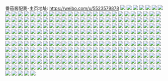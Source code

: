 番茄酱配我-主页地址: https://weibo.com/u/5523579878 
![](https://wx4.sinaimg.cn/mw2000/0061Ons2gy1h9ktq1n5rwj32a831mhdv.jpg) 
![](https://wx4.sinaimg.cn/mw2000/0061Ons2gy1h9ktqaxowzj32c0340kjn.jpg) 
![](https://wx4.sinaimg.cn/mw2000/0061Ons2gy1h9ktq4moirj32c0340hdv.jpg) 
![](https://wx4.sinaimg.cn/mw2000/0061Ons2gy1h9ktqu0tj5j324g2tykjl.jpg) 
![](https://wx4.sinaimg.cn/mw2000/0061Ons2gy1h9ktqdalklj323d2siqv6.jpg) 
![](https://wx4.sinaimg.cn/mw2000/0061Ons2gy1h9ktqi7dk2j31vv2ihkjl.jpg) 
![](https://wx4.sinaimg.cn/mw2000/0061Ons2gy1h9ktq8et1nj324a2tq1ky.jpg) 
![](https://wx4.sinaimg.cn/mw2000/0061Ons2gy1h9ktq72oqpj328c30bkjm.jpg) 
![](https://wx4.sinaimg.cn/mw2000/0061Ons2gy1h9ktqk2ob7j328i2zdhdv.jpg) 
![](https://wx4.sinaimg.cn/mw2000/0061Ons2gy1h9ktqf2yiyj32a631khdu.jpg) 
![](https://wx4.sinaimg.cn/mw2000/0061Ons2gy1h9ktqh70smj32c0340x6q.jpg) 
![](https://wx4.sinaimg.cn/mw2000/0061Ons2gy1h7e5u2iit0j31o02801ky.jpg) 
![](https://wx4.sinaimg.cn/mw2000/0061Ons2gy1h7e5u718mjj31o02804qq.jpg) 
![](https://wx4.sinaimg.cn/mw2000/0061Ons2gy1h7e5tyebwqj31o02804qq.jpg) 
![](https://wx4.sinaimg.cn/mw2000/0061Ons2gy1h7e5u88dkjj31id20h7bj.jpg) 
![](https://wx4.sinaimg.cn/mw2000/0061Ons2gy1h74ys775ahj31kw2dc7wh.jpg) 
![](https://wx4.sinaimg.cn/mw2000/0061Ons2gy1h531k40655j32da35snpd.jpg) 
![](https://wx4.sinaimg.cn/mw2000/0061Ons2gy1h531k5p39zj32dc35sqv5.jpg) 
![](https://wx4.sinaimg.cn/mw2000/0061Ons2gy1h531k1lld8j32dc35skjl.jpg) 
![](https://wx4.sinaimg.cn/mw2000/0061Ons2gy1h531k7uswqj328k2zeb2a.jpg) 
![](https://wx4.sinaimg.cn/mw2000/0061Ons2gy1h4ukywvjqyj31j321gkdy.jpg) 
![](https://wx4.sinaimg.cn/mw2000/0061Ons2gy1h4ukyz96pnj32832ysqv5.jpg) 
![](https://wx4.sinaimg.cn/mw2000/0061Ons2gy1h4ukyv137qj32012o2hdt.jpg) 
![](https://wx4.sinaimg.cn/mw2000/0061Ons2gy1h4ukyxzp22j31t12erkjl.jpg) 
![](https://wx4.sinaimg.cn/mw2000/0061Ons2gy1h4ukyqpb6tj31sc2dsx6p.jpg) 
![](https://wx4.sinaimg.cn/mw2000/0061Ons2gy1h4pgn182gej316o1kwqhv.jpg) 
![](https://wx4.sinaimg.cn/mw2000/0061Ons2gy1h4pgn32uq8j31sc2dsb29.jpg) 
![](https://wx4.sinaimg.cn/mw2000/0061Ons2gy1h4pgn2dq6cj31sc2dsb29.jpg) 
![](https://wx4.sinaimg.cn/mw2000/0061Ons2ly1h4fyp8liasj31ur2h0npd.jpg) 
![](https://wx4.sinaimg.cn/mw2000/0061Ons2ly1h4fyogkmsej32c03407wj.jpg) 
![](https://wx4.sinaimg.cn/mw2000/0061Ons2ly1h4fyoulco6j32dc35skjn.jpg) 
![](https://wx4.sinaimg.cn/mw2000/0061Ons2ly1h4fyp4ti93j32dc35s4qr.jpg) 
![](https://wx4.sinaimg.cn/mw2000/0061Ons2ly1h4fyp6xjl1j31u22g3npd.jpg) 
![](https://wx4.sinaimg.cn/mw2000/0061Ons2ly1h4fypb59m3j31kw23vkjl.jpg) 
![](https://wx4.sinaimg.cn/mw2000/0061Ons2ly1h4ev73etkgj31te2f67wh.jpg) 
![](https://wx4.sinaimg.cn/mw2000/0061Ons2ly1h4ev7507sij32by340kjn.jpg) 
![](https://wx4.sinaimg.cn/mw2000/0061Ons2ly1h4ev72kvx3j31t32et7wh.jpg) 
![](https://wx4.sinaimg.cn/mw2000/0061Ons2ly1h4ev71o24wj32c0340kjo.jpg) 
![](https://wx4.sinaimg.cn/mw2000/0061Ons2ly1h4ev6yj5lej32dc35s4qu.jpg) 
![](https://wx4.sinaimg.cn/mw2000/0061Ons2ly1h4ev6zr50ij32c03404qr.jpg) 
![](https://wx4.sinaimg.cn/mw2000/0061Ons2ly1h4ev6urihxj32dc35sx6r.jpg) 
![](https://wx4.sinaimg.cn/mw2000/0061Ons2ly1h4ev6r09vyj32dc35snpg.jpg) 
![](https://wx4.sinaimg.cn/mw2000/0061Ons2ly1h4ev6sn17wj32dc35skjm.jpg) 
![](https://wx4.sinaimg.cn/mw2000/0061Ons2gy1h3qp2ye0qvj321k2q21ky.jpg) 
![](https://wx4.sinaimg.cn/mw2000/0061Ons2gy1h3qp2te9uxj32dc35s4qr.jpg) 
![](https://wx4.sinaimg.cn/mw2000/0061Ons2gy1h3qp2jkl04j31tt2fq1kx.jpg) 
![](https://wx4.sinaimg.cn/mw2000/0061Ons2gy1h3qp2luduuj31sa2dp1kx.jpg) 
![](https://wx4.sinaimg.cn/mw2000/0061Ons2gy1h3qp2n1nqvj32cz1rq4qq.jpg) 
![](https://wx4.sinaimg.cn/mw2000/0061Ons2gy1h3qp2kzyjcj31v52hje81.jpg) 
![](https://wx4.sinaimg.cn/mw2000/0061Ons2gy1h3qp50wp4nj313z0tzqmx.jpg) 
![](https://wx4.sinaimg.cn/mw2000/0061Ons2gy1h3qp2qb2uwj32yo280b2c.jpg) 
![](https://wx4.sinaimg.cn/mw2000/0061Ons2gy1h3qp5hzs7tj31400u0n35.jpg) 
![](https://wx4.sinaimg.cn/mw2000/0061Ons2gy1h3dvpf20s0j32dc35s1kz.jpg) 
![](https://wx4.sinaimg.cn/mw2000/0061Ons2gy1h2nb9971m0j31u92gc1ky.jpg) 
![](https://wx4.sinaimg.cn/mw2000/0061Ons2gy1h2nb9b7of8j31p22a07wh.jpg) 
![](https://wx4.sinaimg.cn/mw2000/0061Ons2gy1h2nb9abribj31t52ev4qq.jpg) 
![](https://wx4.sinaimg.cn/mw2000/0061Ons2gy1h2nb9d36whj31s52dj4qq.jpg) 
![](https://wx4.sinaimg.cn/mw2000/0061Ons2gy1h2nb97vmk9j32c0340hdv.jpg) 
![](https://wx4.sinaimg.cn/mw2000/0061Ons2gy1h2nb9bxo1dj31ax1qlaxd.jpg) 
![](https://wx4.sinaimg.cn/mw2000/0061Ons2gy1h1zxnnpuoej30sg11w17i.jpg) 
![](https://wx4.sinaimg.cn/mw2000/0061Ons2gy1h1zxnpfus1j32ac31tu0y.jpg) 
![](https://wx4.sinaimg.cn/mw2000/0061Ons2gy1h1zxnu29dsj32da35s7wi.jpg) 
![](https://wx4.sinaimg.cn/mw2000/0061Ons2gy1h1zxnywpm8j30is0pbtid.jpg) 
![](https://wx4.sinaimg.cn/mw2000/0061Ons2gy1h1l3sb480bj31s52djkjl.jpg) 
![](https://wx4.sinaimg.cn/mw2000/0061Ons2gy1h1l3s8pd81j32da35s7wh.jpg) 
![](https://wx4.sinaimg.cn/mw2000/0061Ons2gy1h1l3s7oqtkj323i2srb2a.jpg) 
![](https://wx4.sinaimg.cn/mw2000/0061Ons2gy1h1e7fftp2nj31xv2l6qv6.jpg) 
![](https://wx4.sinaimg.cn/mw2000/0061Ons2gy1h1e7fd09phj32c0340npg.jpg) 
![](https://wx4.sinaimg.cn/mw2000/0061Ons2gy1h1e7fkjcxlj32c0340kjp.jpg) 
![](https://wx4.sinaimg.cn/mw2000/0061Ons2gy1h1e7fel3muj322m2rhb2b.jpg) 
![](https://wx4.sinaimg.cn/mw2000/0061Ons2gy1h1e7gbbghsj32c0340x6t.jpg) 
![](https://wx4.sinaimg.cn/mw2000/0061Ons2gy1h1e7f8wclej329r31hu10.jpg) 
![](https://wx4.sinaimg.cn/mw2000/0061Ons2gy1h12b57v6sjj31x02jzkjl.jpg) 
![](https://wx4.sinaimg.cn/mw2000/0061Ons2gy1h12b55kbx7j32dc35s1ky.jpg) 
![](https://wx4.sinaimg.cn/mw2000/0061Ons2gy1h12b571odrj32c0340npf.jpg) 
![](https://wx4.sinaimg.cn/mw2000/0061Ons2gy1h12b53a84aj31fu1x4kh6.jpg) 
![](https://wx4.sinaimg.cn/mw2000/0061Ons2gy1h01n9oa6q9j328q28qkjo.jpg) 
![](https://wx4.sinaimg.cn/mw2000/0061Ons2gy1h01n9vt8hoj32672w9hdw.jpg) 
![](https://wx4.sinaimg.cn/mw2000/0061Ons2gy1h01n9pudvtj31uy2h8qv6.jpg) 
![](https://wx4.sinaimg.cn/mw2000/0061Ons2gy1h01na01bfoj32c02c0u05.jpg) 
![](https://wx4.sinaimg.cn/mw2000/0061Ons2gy1h01n9x1o0uj326f2wk1ky.jpg) 
![](https://wx4.sinaimg.cn/mw2000/0061Ons2gy1h01n9tqdc6j32bz2c04qs.jpg) 
![](https://wx4.sinaimg.cn/mw2000/0061Ons2gy1h01n9z7vu2j322w2runpf.jpg) 
![](https://wx4.sinaimg.cn/mw2000/0061Ons2gy1h01n9r7c4jj32c02c07wi.jpg) 
![](https://wx4.sinaimg.cn/mw2000/0061Ons2gy1gyw0rskv69j31w02io4qq.jpg) 
![](https://wx4.sinaimg.cn/mw2000/0061Ons2gy1gyw0ruzkn6j32ds1sc7wh.jpg) 
![](https://wx4.sinaimg.cn/mw2000/0061Ons2gy1gyw0rtoi83j32ds1scu0x.jpg) 
![](https://wx4.sinaimg.cn/mw2000/0061Ons2gy1gyuu39znk8j31xv2l74qp.jpg) 
![](https://wx4.sinaimg.cn/mw2000/0061Ons2gy1gyuu3cq1ezj32242qtkjl.jpg) 
![](https://wx4.sinaimg.cn/mw2000/0061Ons2gy1gyuu3fw1cmj327f2xxnpd.jpg) 
![](https://wx4.sinaimg.cn/mw2000/0061Ons2gy1gyuu3jgonej32dc35s4qq.jpg) 
![](https://wx4.sinaimg.cn/mw2000/0061Ons2gy1gxqe04d5lrj32ba331qv9.jpg) 
![](https://wx4.sinaimg.cn/mw2000/0061Ons2gy1gxqe09ki12j322v2rtqv8.jpg) 
![](https://wx4.sinaimg.cn/mw2000/0061Ons2gy1gxqe0sdsqgj321e2pv4qr.jpg) 
![](https://wx4.sinaimg.cn/mw2000/0061Ons2gy1gxqe0ouzmjj31tu2ft1kz.jpg) 
![](https://wx4.sinaimg.cn/mw2000/0061Ons2gy1gxqe0llyumj323d2sh7wj.jpg) 
![](https://wx4.sinaimg.cn/mw2000/0061Ons2gy1gxqe0ujntdj31y22lf4qr.jpg) 
![](https://wx4.sinaimg.cn/mw2000/0061Ons2gy1gw103givabj328z2zz7wj.jpg) 
![](https://wx4.sinaimg.cn/mw2000/0061Ons2gy1gw1035cefkj32c03404qq.jpg) 
![](https://wx4.sinaimg.cn/mw2000/0061Ons2gy1gw1038pdo5j31p629ku0x.jpg) 
![](https://wx4.sinaimg.cn/mw2000/0061Ons2gy1gw103d2oknj32c0340qv8.jpg) 
![](https://wx4.sinaimg.cn/mw2000/0061Ons2gy1gw1040e6a6j31s035se84.jpg) 
![](https://wx4.sinaimg.cn/mw2000/0061Ons2gy1gw1036fmbvj31u32g4x6p.jpg) 
![](https://wx4.sinaimg.cn/mw2000/0061Ons2gy1gtxt9hjfy6j31lx258b2a.jpg) 
![](https://wx4.sinaimg.cn/mw2000/0061Ons2gy1gtxt9f5bsej31uh2gn1kz.jpg) 
![](https://wx4.sinaimg.cn/mw2000/0061Ons2gy1gtxt9lt8v3j31uj2gp7wi.jpg) 
![](https://wx4.sinaimg.cn/mw2000/0061Ons2gy1gtxt9a3yqnj32612w14qs.jpg) 
![](https://wx4.sinaimg.cn/mw2000/0061Ons2gy1gtxt9cp46ij32ag31z1kz.jpg) 
![](https://wx4.sinaimg.cn/mw2000/0061Ons2gy1gtxt9jkr1bj31mw26inpe.jpg) 
![](https://wx4.sinaimg.cn/mw2000/0061Ons2gy1grk2vm2qwuj32c02ybqv6.jpg) 
![](https://wx4.sinaimg.cn/mw2000/0061Ons2gy1grk2vv5otoj31zm2nie86.jpg) 
![](https://wx4.sinaimg.cn/mw2000/0061Ons2gy1grk2vq2ilfj33402c0b2m.jpg) 
![](https://wx4.sinaimg.cn/mw2000/0061Ons2gy1grk2w0gz2ij32c0340qv6.jpg) 
![](https://wx4.sinaimg.cn/mw2000/0061Ons2gy1grk2wzeoo2j33402c0kbo.jpg) 
![](https://wx4.sinaimg.cn/mw2000/0061Ons2gy1grk2vbexnej322p2rlu13.jpg) 
![](https://wx4.sinaimg.cn/mw2000/0061Ons2gy1grk2vrx99mj32c0340e82.jpg) 
![](https://wx4.sinaimg.cn/mw2000/0061Ons2gy1gri5egx7m4j61zx2nwb2e02.jpg) 
![](https://wx4.sinaimg.cn/mw2000/0061Ons2gy1grk2vhi1fvj327o2y8e88.jpg) 
![](https://wx4.sinaimg.cn/mw2000/0061Ons2gy1grk2vdtp9dj30sg23u1kz.jpg) 
![](https://wx4.sinaimg.cn/mw2000/0061Ons2gy1grk2wb8rmkj30sg16onpd.jpg) 
![](https://wx4.sinaimg.cn/mw2000/0061Ons2gy1grk2vjxyzpj30sg2dcnpf.jpg) 
![](https://wx4.sinaimg.cn/mw2000/0061Ons2gy1grk2w81a0uj327e2xukjm.jpg) 
![](https://wx4.sinaimg.cn/mw2000/0061Ons2gy1grk2w51ah2j32c0340x6z.jpg) 
![](https://wx4.sinaimg.cn/mw2000/0061Ons2gy1grk2vxpoxpj328f2z8b2c.jpg) 
![](https://wx4.sinaimg.cn/mw2000/0061Ons2gy1gqukmmygpqj62c0340x7002.jpg) 
![](https://wx4.sinaimg.cn/mw2000/0061Ons2ly1gqu5l2ltfuj31tj2fd4qv.jpg) 
![](https://wx4.sinaimg.cn/mw2000/0061Ons2ly1gqu5lmnw3tj32aq32bhe2.jpg) 
![](https://wx4.sinaimg.cn/mw2000/0061Ons2gy1gqukmps7mzj326s2x2he1.jpg) 
![](https://wx4.sinaimg.cn/mw2000/0061Ons2ly1gqu5lwer69j31s035se89.jpg) 
![](https://wx4.sinaimg.cn/mw2000/0061Ons2ly1gqu5lehutlj32722xfu0y.jpg) 
![](https://wx4.sinaimg.cn/mw2000/0061Ons2ly1gqu5lpmlpqj31ol28s1l3.jpg) 
![](https://wx4.sinaimg.cn/mw2000/0061Ons2ly1gqu5lhcpxqj31wm2jix6u.jpg) 
![](https://wx4.sinaimg.cn/mw2000/0061Ons2gy1gqukoikmp2j30ty1407wi.jpg) 
![](https://wx4.sinaimg.cn/mw2000/0061Ons2gy1gqsvbxqeetj31sc2dsx6t.jpg) 
![](https://wx4.sinaimg.cn/mw2000/0061Ons2gy1gqsvc44sn1j318h1nak62.jpg) 
![](https://wx4.sinaimg.cn/mw2000/0061Ons2gy1gqsvgwinu1j32462tkqvd.jpg) 
![](https://wx4.sinaimg.cn/mw2000/0061Ons2gy1gqsvc005r8j31z02mo4qv.jpg) 
![](https://wx4.sinaimg.cn/mw2000/0061Ons2gy1gqsvc3h00kj321v2qh7wo.jpg) 
![](https://wx4.sinaimg.cn/mw2000/0061Ons2gy1gqsvbvk89lj31p429hx6t.jpg) 
![](https://wx4.sinaimg.cn/mw2000/0061Ons2gy1gqsvway1qdj30sg16oe3v.jpg) 
![](https://wx4.sinaimg.cn/mw2000/0061Ons2gy1gqsw0dsx1oj31r02bznpk.jpg) 
![](https://wx4.sinaimg.cn/mw2000/0061Ons2gy1gqsw10w2gej335s2dcb2h.jpg) 
![](https://wx4.sinaimg.cn/mw2000/0061Ons2gy1gqon0amxndj31kx23wnpi.jpg) 
![](https://wx4.sinaimg.cn/mw2000/0061Ons2gy1gq4h42jzuhj31v22hfx6w.jpg) 
![](https://wx4.sinaimg.cn/mw2000/0061Ons2gy1gq4h2z0866j31n226r1l2.jpg) 
![](https://wx4.sinaimg.cn/mw2000/0061Ons2gy1gq4h496bm6j32c0340e89.jpg) 
![](https://wx4.sinaimg.cn/mw2000/0061Ons2gy1gq4h34tkgbj31sk2e31l3.jpg) 
![](https://wx4.sinaimg.cn/mw2000/0061Ons2gy1gq4h3jaatkj31x12jjqvf.jpg) 
![](https://wx4.sinaimg.cn/mw2000/0061Ons2gy1gq4h3v8y0zj31u22g34qv.jpg) 
![](https://wx4.sinaimg.cn/mw2000/0061Ons2gy1gq4h31tjaaj32172pmnpl.jpg) 
![](https://wx4.sinaimg.cn/mw2000/0061Ons2gy1gq4h3mpjjmj31yf2lw1l5.jpg) 
![](https://wx4.sinaimg.cn/mw2000/0061Ons2gy1gq4h3fn05fj320n2ovnpo.jpg) 
![](https://wx4.sinaimg.cn/mw2000/0061Ons2gy1gq4h3pd2c0j31o928cnpj.jpg) 
![](https://wx4.sinaimg.cn/mw2000/0061Ons2gy1gq4h38jxf1j322o2rje89.jpg) 
![](https://wx4.sinaimg.cn/mw2000/0061Ons2gy1gq4h3ycjcwj31sk2e3u13.jpg) 
![](https://wx4.sinaimg.cn/mw2000/0061Ons2gy1gq4h46cp31j31z72mxhe1.jpg) 
![](https://wx4.sinaimg.cn/mw2000/0061Ons2gy1gq4h3c6sf2j329d2zwe8d.jpg) 
![](https://wx4.sinaimg.cn/mw2000/0061Ons2gy1gq4h2w6wiwj31v22hfqvc.jpg) 
![](https://wx4.sinaimg.cn/mw2000/0061Ons2gy1gq0snikjrzj31h81yyhdx.jpg) 
![](https://wx4.sinaimg.cn/mw2000/0061Ons2gy1gq0snknzclj31ky23y7wp.jpg) 
![](https://wx4.sinaimg.cn/mw2000/0061Ons2gy1gpogptef2jj31sc2dshdv.jpg) 
![](https://wx4.sinaimg.cn/mw2000/0061Ons2gy1gpogpofhitj31sc2dsdpt.jpg) 
![](https://wx4.sinaimg.cn/mw2000/0061Ons2gy1gpogprb2dcj31sc2dsalo.jpg) 
![](https://wx4.sinaimg.cn/mw2000/0061Ons2gy1gpogpqdefhj31sc2dsnpd.jpg) 
![](https://wx4.sinaimg.cn/mw2000/0061Ons2gy1gpogpxfgk9j31sc2dskju.jpg) 
![](https://wx4.sinaimg.cn/mw2000/0061Ons2gy1gpogq01041j31sc2dsu10.jpg) 
![](https://wx4.sinaimg.cn/mw2000/0061Ons2gy1gpogrjfxrxj32w129g4ap.jpg) 
![](https://wx4.sinaimg.cn/mw2000/0061Ons2gy1gpogrkp2m8j320q2p0qi4.jpg) 
![](https://wx4.sinaimg.cn/mw2000/0061Ons2gy1gpoguec08ej32v7217do0.jpg) 
![](https://wx4.sinaimg.cn/mw2000/0061Ons2ly1gpcbij32jvj30n01a0n6d.jpg) 
![](https://wx4.sinaimg.cn/mw2000/0061Ons2gy1gp7z0rwvfpj32dc35s7wn.jpg) 
![](https://wx4.sinaimg.cn/mw2000/0061Ons2gy1gp7z1t3hyuj32dc35snpk.jpg) 
![](https://wx4.sinaimg.cn/mw2000/0061Ons2gy1gp7z0v26xbj33402c0kjm.jpg) 
![](https://wx4.sinaimg.cn/mw2000/0061Ons2gy1gp7z0w9joij31sc2dsx2n.jpg) 
![](https://wx4.sinaimg.cn/mw2000/0061Ons2gy1gp7z1xaokvj31sc2dsnpd.jpg) 
![](https://wx4.sinaimg.cn/mw2000/0061Ons2gy1gp7z1yygs6j32ds1schdt.jpg) 
![](https://wx4.sinaimg.cn/mw2000/0061Ons2gy1go39p1k2gsj32352s6x6p.jpg) 
![](https://wx4.sinaimg.cn/mw2000/0061Ons2gy1go39p2dvlpj31ku1kuqmv.jpg) 
![](https://wx4.sinaimg.cn/mw2000/0061Ons2gy1gl55sb7564j323a2sdu0x.jpg) 
![](https://wx4.sinaimg.cn/mw2000/0061Ons2gy1gl55s67qxwj31y22lee81.jpg) 
![](https://wx4.sinaimg.cn/mw2000/0061Ons2gy1gl55saap8aj327k2y3npe.jpg) 
![](https://wx4.sinaimg.cn/mw2000/0061Ons2gy1gl55scv7anj32c03404qq.jpg) 
![](https://wx4.sinaimg.cn/mw2000/0061Ons2gy1gl55s8yoj2j32c0340x6p.jpg) 
![](https://wx4.sinaimg.cn/mw2000/0061Ons2gy1gl55s7s8ilj323q2sz4qq.jpg) 
![](https://wx4.sinaimg.cn/mw2000/0061Ons2gy1gjv19ecu1xj30n01frqpe.jpg) 
![](https://wx4.sinaimg.cn/mw2000/0061Ons2gy1gjv19dv1iaj30n01frqoa.jpg) 
![](https://wx4.sinaimg.cn/mw2000/0061Ons2gy1gjc64fybhdj31xs2l2npf.jpg) 
![](https://wx4.sinaimg.cn/mw2000/0061Ons2gy1gjc64id00qj31ni27d7wi.jpg) 
![](https://wx4.sinaimg.cn/mw2000/0061Ons2gy1gjc64jsduqj31fh1wmnpe.jpg) 
![](https://wx4.sinaimg.cn/mw2000/0061Ons2gy1gjc64h92u2j31kb233x6p.jpg) 
![](https://wx4.sinaimg.cn/mw2000/0061Ons2gy1ghrr5n2i3gj320w31chdu.jpg) 
![](https://wx4.sinaimg.cn/mw2000/0061Ons2gy1ghrr5o81esj320w31ckjl.jpg) 
![](https://wx4.sinaimg.cn/mw2000/0061Ons2gy1ghrr5phuicj320w2zw1kx.jpg) 
![](https://wx4.sinaimg.cn/mw2000/0061Ons2gy1ggikm6uomfj328t2zq1kz.jpg) 
![](https://wx4.sinaimg.cn/mw2000/0061Ons2gy1ggikm96arij32652w7b2b.jpg) 
![](https://wx4.sinaimg.cn/mw2000/0061Ons2gy1ggikmelgs8j32c03407wj.jpg) 
![](https://wx4.sinaimg.cn/mw2000/0061Ons2gy1ggikmbszbfj32801o0u0x.jpg) 
![](https://wx4.sinaimg.cn/mw2000/0061Ons2gy1ggikmaimn2j329930au0y.jpg) 
![](https://wx4.sinaimg.cn/mw2000/0061Ons2gy1ggikmcqcapj31lw24xkjl.jpg) 
![](https://wx4.sinaimg.cn/mw2000/0061Ons2gy1gf1mzucmvzj30qj0zb0wf.jpg) 
![](https://wx4.sinaimg.cn/mw2000/0061Ons2gy1g7eg6i6yl9j31hc1hc7wh.jpg) 
![](https://wx4.sinaimg.cn/mw2000/0061Ons2gy1g7eg6lc48lj32ao2aonpe.jpg) 
![](https://wx4.sinaimg.cn/mw2000/0061Ons2gy1g7eg7pl1v2j314013z1kx.jpg) 
![](https://wx4.sinaimg.cn/mw2000/0061Ons2gy1g7eg6x01sej32ao3284qq.jpg) 
![](https://wx4.sinaimg.cn/mw2000/0061Ons2gy1g7eg7bjm0gj31hc1hckjl.jpg) 
![](https://wx4.sinaimg.cn/mw2000/0061Ons2gy1g7eg6yqwnyj32ao3287wi.jpg) 
![](https://wx4.sinaimg.cn/mw2000/0061Ons2gy1g7eg6sud1vj318t1nqqv5.jpg) 
![](https://wx4.sinaimg.cn/mw2000/0061Ons2gy1g7eg6qf7gwj31hc1z4x6q.jpg) 
![](https://wx4.sinaimg.cn/mw2000/0061Ons2gy1g7eg6v7jcij31hc1z4u0y.jpg) 
![](https://wx4.sinaimg.cn/mw2000/0061Ons2gy1g5yw7ks76xj31z41z4b2b.jpg) 
![](https://wx4.sinaimg.cn/mw2000/0061Ons2gy1g5yw7h7bqtj31j41j4u0x.jpg) 
![](https://wx4.sinaimg.cn/mw2000/0061Ons2gy1g5yw7ilmdrj32ao2aoqv5.jpg) 
![](https://wx4.sinaimg.cn/mw2000/0061Ons2gy1g1f49h459pj30u00u0k8x.jpg) 
![](https://wx4.sinaimg.cn/mw2000/0061Ons2gy1fzk14wx0ttj30f00k0jvy.jpg) 
![](https://wx4.sinaimg.cn/mw2000/0061Ons2gy1fzk14xxc90j31900u01aw.jpg) 
![](https://wx4.sinaimg.cn/mw2000/0061Ons2gy1fzk14z0o7vj30zi0k0gwo.jpg) 
![](https://wx4.sinaimg.cn/mw2000/0061Ons2gy1fzk153b2p8j30qo0qotmo.jpg) 
![](https://wx4.sinaimg.cn/mw2000/0061Ons2gy1fzk14zm39vj30k10qo40k.jpg) 
![](https://wx4.sinaimg.cn/mw2000/0061Ons2gy1fzk1504cktj30u00miacf.jpg) 
![](https://wx4.sinaimg.cn/mw2000/0061Ons2gy1fzk1519yh0j30zk0zk0zl.jpg) 
![](https://wx4.sinaimg.cn/mw2000/0061Ons2gy1fzk1522i7yj31bb0zk49l.jpg) 
![](https://wx4.sinaimg.cn/mw2000/0061Ons2gy1fzk152lkyvj30qo0qogpe.jpg) 
![](https://wx4.sinaimg.cn/mw2000/0061Ons2gy1fzdfbtws5uj31901o04qq.jpg) 
![](https://wx4.sinaimg.cn/mw2000/0061Ons2gy1fyc2cytev0j31o01o0b2b.jpg) 
![](https://wx4.sinaimg.cn/mw2000/0061Ons2gy1fyc2d04louj31o01o04qr.jpg) 
![](https://wx4.sinaimg.cn/mw2000/0061Ons2gy1fxlmps42oxj30qo0qotb7.jpg) 
![](https://wx4.sinaimg.cn/mw2000/0061Ons2gy1fxfyeeanmcj30k00k0ag3.jpg) 
![](https://wx4.sinaimg.cn/mw2000/0061Ons2gy1fxfyefvq1pj30k00k0wl4.jpg) 
![](https://wx4.sinaimg.cn/mw2000/0061Ons2gy1fxfyef2wthj30k00k07b0.jpg) 
![](https://wx4.sinaimg.cn/mw2000/0061Ons2gy1fwyuekvdrij31mo1mo4qr.jpg) 
![](https://wx4.sinaimg.cn/mw2000/0061Ons2gy1fwyueljv5nj30u00u0u0v.jpg) 
![](https://wx4.sinaimg.cn/mw2000/0061Ons2gy1fwyuemay05j31o01o0x6p.jpg) 
![](https://wx4.sinaimg.cn/mw2000/0061Ons2gy1fwux8qhgu2j30u00u0qhr.jpg) 
![](https://wx4.sinaimg.cn/mw2000/0061Ons2gy1fwux8rmukfj32ao2aou0x.jpg) 
![](https://wx4.sinaimg.cn/mw2000/0061Ons2gy1fwuxbga2ccj31o01o0u0y.jpg) 
![](https://wx4.sinaimg.cn/mw2000/0061Ons2gy1fwux8ugqt3j32ao2ao1ky.jpg) 
![](https://wx4.sinaimg.cn/mw2000/0061Ons2gy1fwux8smauoj32ao2aou0x.jpg) 
![](https://wx4.sinaimg.cn/mw2000/0061Ons2gy1fwux8quqrnj30u00u0aoe.jpg) 
![](https://wx4.sinaimg.cn/mw2000/0061Ons2gy1fwf0kp63xjj30qo0qo0xb.jpg) 
![](https://wx4.sinaimg.cn/mw2000/0061Ons2gy1fwf0kuuylyj30qo0qotd4.jpg) 
![](https://wx4.sinaimg.cn/mw2000/0061Ons2gy1fwf0l40znlj30zk0qoteb.jpg) 
![](https://wx4.sinaimg.cn/mw2000/0061Ons2gy1fvhpdki7gnj32ao2aohdt.jpg) 
![](https://wx4.sinaimg.cn/mw2000/0061Ons2gy1fvhpdfg91qj31mj144b29.jpg) 
![](https://wx4.sinaimg.cn/mw2000/0061Ons2gy1fvbu6gjnwnj31o01o0b2b.jpg) 
![](https://wx4.sinaimg.cn/mw2000/0061Ons2gy1fvbu6p2tsej30qo0qokau.jpg) 
![](https://wx4.sinaimg.cn/mw2000/0061Ons2gy1fvbu6q6j6jj30qo0qokak.jpg) 
![](https://wx4.sinaimg.cn/mw2000/0061Ons2gy1fvbu6d0xesj30zk0k0ql1.jpg) 
![](https://wx4.sinaimg.cn/mw2000/0061Ons2gy1fvbu6rfzpdj30qo0qowwt.jpg) 
![](https://wx4.sinaimg.cn/mw2000/0061Ons2gy1fvbu6v33e7j31o01o07wi.jpg) 
![](https://wx4.sinaimg.cn/mw2000/0061Ons2gy1fvbu6nrnlwj31o01o07wj.jpg) 
![](https://wx4.sinaimg.cn/mw2000/0061Ons2gy1fvbu6y16kkj31o01o0e82.jpg) 
![](https://wx4.sinaimg.cn/mw2000/0061Ons2gy1fvbu70rcvvj32ao2ao7wi.jpg) 
![](https://wx4.sinaimg.cn/mw2000/0061Ons2gy1fv779a77unj30u00u0kb7.jpg) 
![](https://wx4.sinaimg.cn/mw2000/0061Ons2gy1fv779pdf6dj32ao2aonpe.jpg) 
![](https://wx4.sinaimg.cn/mw2000/0061Ons2gy1fv779b92s1j30u00u01c1.jpg) 
![](https://wx4.sinaimg.cn/mw2000/0061Ons2gy1fv779dt792j30u00u0atz.jpg) 
![](https://wx4.sinaimg.cn/mw2000/0061Ons2gy1fv779j7na4j32ao2ao4qr.jpg) 
![](https://wx4.sinaimg.cn/mw2000/0061Ons2gy1fv779d18ljj30u00u0h5u.jpg) 
![](https://wx4.sinaimg.cn/mw2000/0061Ons2gy1fv779g6cynj32ao2aou0y.jpg) 
![](https://wx4.sinaimg.cn/mw2000/0061Ons2gy1fv779c42exj30u00u0h5y.jpg) 
![](https://wx4.sinaimg.cn/mw2000/0061Ons2gy1fv779mt680j32ao2aohdv.jpg) 
![](https://wx4.sinaimg.cn/mw2000/0061Ons2gy1fuw9fyelipj30u01o04qp.jpg) 

